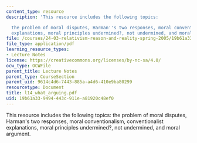 ```yaml
---
content_type: resource
description: 'This resource includes the following topics:

  the problem of moral disputes, Harman''s two responses, moral conventionalism, conventionalist
  explanations, moral principles undermined?, not undermined, and moral argument.'
file: /courses/24-03-relativism-reason-and-reality-spring-2005/19b61a339494443c911ea81920c48ef0_l14_what_arguing.pdf
file_type: application/pdf
learning_resource_types:
- Lecture Notes
license: https://creativecommons.org/licenses/by-nc-sa/4.0/
ocw_type: OCWFile
parent_title: Lecture Notes
parent_type: CourseSection
parent_uid: 9614c4d6-7443-885a-a4d6-410e9ba80299
resourcetype: Document
title: l14_what_arguing.pdf
uid: 19b61a33-9494-443c-911e-a81920c48ef0
---
```

This resource includes the following topics:
the problem of moral disputes, Harman's two responses, moral conventionalism, conventionalist explanations, moral principles undermined?, not undermined, and moral argument.